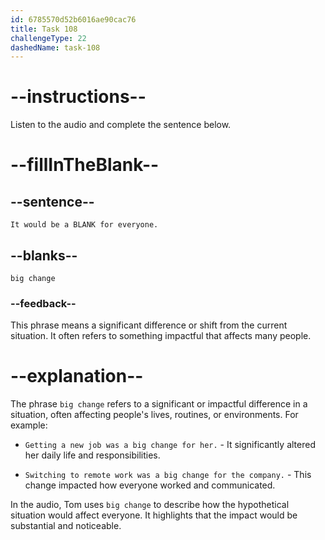 ```yaml
---
id: 6785570d52b6016ae90cac76
title: Task 108
challengeType: 22
dashedName: task-108
---
```


<!-- (Audio) Tom: It would be a big change for everyone. -->

# --instructions--

Listen to the audio and complete the sentence below.

# --fillInTheBlank--

## --sentence--

`It would be a BLANK for everyone.`

## --blanks--

`big change`

### --feedback--

This phrase means a significant difference or shift from the current situation. It often refers to something impactful that affects many people.

# --explanation--

The phrase `big change` refers to a significant or impactful difference in a situation, often affecting people's lives, routines, or environments. For example:

- `Getting a new job was a big change for her.` - It significantly altered her daily life and responsibilities.

- `Switching to remote work was a big change for the company.` - This change impacted how everyone worked and communicated.

In the audio, Tom uses `big change` to describe how the hypothetical situation would affect everyone. It highlights that the impact would be substantial and noticeable.
